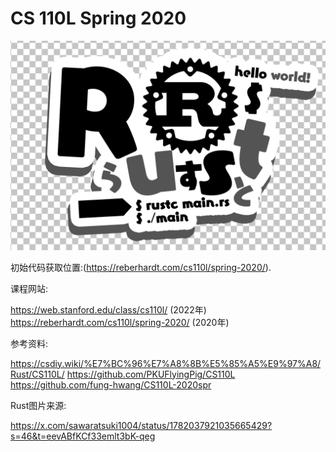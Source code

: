 # CS 110L Spring 2020

![Rustt图片](Rust.png)

初始代码获取位置:(https://reberhardt.com/cs110l/spring-2020/).

课程网站:

https://web.stanford.edu/class/cs110l/   (2022年)
https://reberhardt.com/cs110l/spring-2020/   (2020年)

参考资料:

https://csdiy.wiki/%E7%BC%96%E7%A8%8B%E5%85%A5%E9%97%A8/Rust/CS110L/
https://github.com/PKUFlyingPig/CS110L
https://github.com/fung-hwang/CS110L-2020spr

Rust图片来源:

https://x.com/sawaratsuki1004/status/1782037921035665429?s=46&t=eevABfKCf33emlt3bK-qeg



